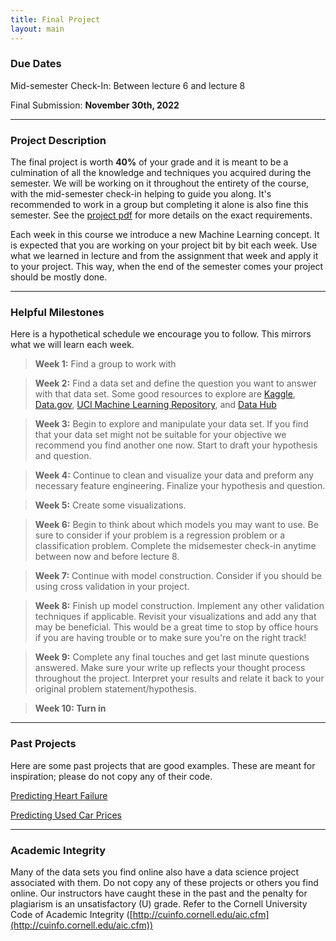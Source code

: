 ```yaml
---
title: Final Project
layout: main
---
```


### Due Dates

Mid-semester Check-In: Between lecture 6 and lecture 8

Final Submission: **November 30th, 2022**


---------------------------------------------------------------------------

### Project Description

The final project is worth **40%** of your grade and it is meant to be a culmination of all the knowledge and techniques you acquired during the semester. We will be working on it throughout the entirety of the course, with the mid-semester check-in helping to guide you along. It's recommended to work in a group but completing it alone is also fine this semester. See the [project pdf](resources/Project_FA22.pdf) for more details on the exact requirements.



Each week in this course we introduce a new Machine Learning concept. It is expected that you are working on your project bit by bit each week. Use what we learned in lecture and from the assignment that week and apply it to your project. This way, when the end of the semester comes your project should be mostly done.


-------------------------------------------------------------------

### Helpful Milestones

Here is a hypothetical schedule we encourage you to follow. This mirrors what we will learn each week.



> **Week 1:** Find a group to work with

> **Week 2:** Find a data set and define the question you want to answer with that data set.
Some good resources to explore are [Kaggle](https://www.kaggle.com/datasets), [Data.gov](https://www.data.gov/), [UCI Machine Learning Repository](http://archive.ics.uci.edu/ml/index.php), and [Data Hub](https://datahub.io/collections)

> **Week 3:** Begin to explore and manipulate your data set. If you find that your data set might not be suitable for your objective we recommend you find another one now. Start to draft your hypothesis and question.

> **Week 4:** Continue to clean and visualize your data and preform any necessary feature engineering. Finalize your hypothesis and question. 

> **Week 5:** Create some visualizations. 

> **Week 6:** Begin to think about which models you may want to use. Be sure to consider if your problem is a regression problem or a classification problem. Complete the midsemester check-in anytime between now and before lecture 8.

> **Week 7:** Continue with model construction. Consider if you should be using cross validation in your project. 

> **Week 8:** Finish up model construction. Implement any other validation techniques if applicable. Revisit your visualizations and add any that may be beneficial. This would be a great time to stop by office hours if you are having trouble or to make sure you're on the right track!

> **Week 9:** Complete any final touches and get last minute questions answered. Make sure your write up reflects your thought process throughout the project. Interpret your results and relate it back to your original problem statement/hypothesis.

> **Week 10: Turn in**  

---------------------------------------------------------------

### Past Projects

Here are some past projects that are good examples. These are meant for inspiration; please do not copy any of their code.

[Predicting Heart Failure](resources/resources/past_projects/sample_project2.ipynb)

[Predicting Used Car Prices](resources/resources/past_projects/sample_project1.ipynb)

--------------------------------------------------------------
### Academic Integrity

Many of the data sets you find online also have a data science project associated with them. Do not copy any of these projects or others you find online. Our instructors have caught these in the past and the penalty for plagiarism is an unsatisfactory (U) grade. Refer to the Cornell University Code of Academic Integrity
([http://cuinfo.cornell.edu/aic.cfm](http://cuinfo.cornell.edu/aic.cfm))
